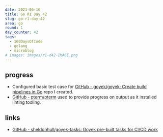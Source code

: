```yaml
---
date: 2021-06-16
title: Go R1 Day 42
slug: go-r1-day-42
area: go
round: 1
day_counter: 42
tags:
  - 100DaysOfCode
  - golang
  - microblog
# images: images/r1-d42-IMAGE.png
---
```


## progress

- Configured basic test case for [GitHub - goyek/goyek: Create build pipelines in Go](https://github.com/goyek/goyek) repo I created.
- [GitHub - pterm/pterm](https://github.com/pterm/pterm) used to provide progress on output as it installed linting tooling.

## links

- [GitHub - sheldonhull/goyek-tasks: Goyek pre-built tasks for CI/CD work](https://github.com/sheldonhull/goyek-tasks)
